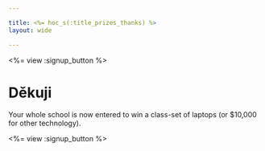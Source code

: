 ```yaml
---

title: <%= hoc_s(:title_prizes_thanks) %>
layout: wide

---
```


<%= view :signup_button %>

# Děkuji

Your whole school is now entered to win a class-set of laptops (or $10,000 for other technology).

<%= view :signup_button %>